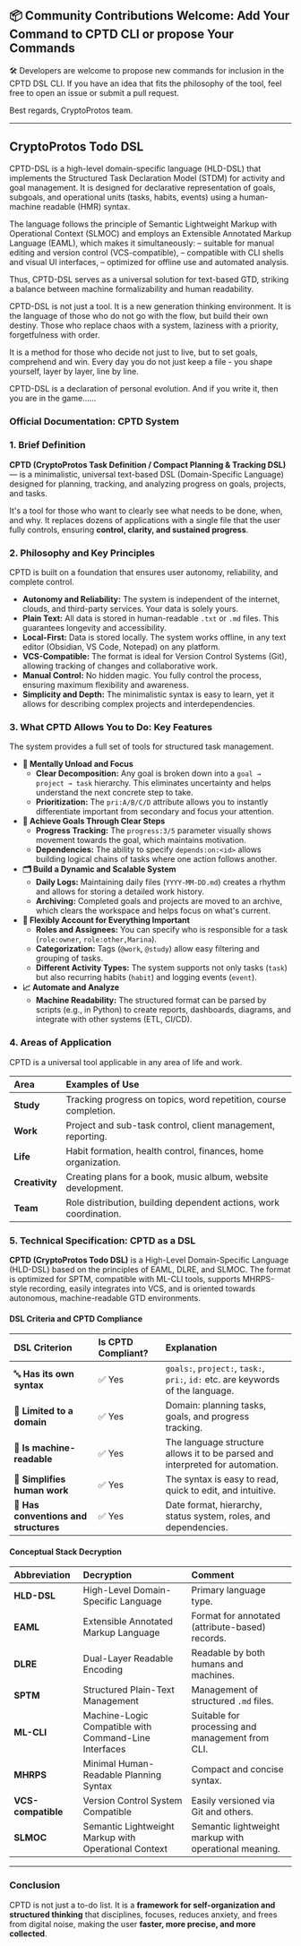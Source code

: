 ## **📦 Community Contributions Welcome: Add Your Command to CPTD CLI or propose Your Commands**

🛠️ Developers are welcome to propose new commands for inclusion in the CPTD DSL CLI.
If you have an idea that fits the philosophy of the tool, feel free to open an issue or submit a pull request.

Best regards, CryptoProtos team.

---

## **CryptoProtos Todo DSL**

CPTD-DSL is a high-level domain-specific language (HLD-DSL) that implements the Structured Task Declaration Model (STDM) for activity and goal management. It is designed for declarative representation of goals, subgoals, and operational units (tasks, habits, events) using a human-machine readable (HMR) syntax.

The language follows the principle of Semantic Lightweight Markup with Operational Context (SLMOC) and employs an Extensible Annotated Markup Language (EAML), which makes it simultaneously:
– suitable for manual editing and version control (VCS-compatible),
– compatible with CLI shells and visual UI interfaces,
– optimized for offline use and automated analysis.

Thus, CPTD-DSL serves as a universal solution for text-based GTD, striking a balance between machine formalizability and human readability.

CPTD-DSL is not just a tool. It is a new generation thinking environment.
It is the language of those who do not go with the flow, but build their own destiny.
Those who replace chaos with a system, laziness with a priority, forgetfulness with order.

It is a method for those who decide not just to live, but to set goals, comprehend and win.
Every day you do not just keep a file - you shape yourself, layer by layer, line by line.

CPTD-DSL is a declaration of personal evolution.
And if you write it, then you are in the game......

### **Official Documentation: CPTD System**

### **1. Brief Definition**

**CPTD (CryptoProtos Task Definition / Compact Planning & Tracking DSL)** — is a minimalistic, universal text-based DSL (Domain-Specific Language) designed for planning, tracking, and analyzing progress on goals, projects, and tasks.

It's a tool for those who want to clearly see what needs to be done, when, and why. It replaces dozens of applications with a single file that the user fully controls, ensuring **control, clarity, and sustained progress**.

### **2. Philosophy and Key Principles**

CPTD is built on a foundation that ensures user autonomy, reliability, and complete control.

* **Autonomy and Reliability:** The system is independent of the internet, clouds, and third-party services. Your data is solely yours.
* **Plain Text:** All data is stored in human-readable `.txt` or `.md` files. This guarantees longevity and accessibility.
* **Local-First:** Data is stored locally. The system works offline, in any text editor (Obsidian, VS Code, Notepad) on any platform.
* **VCS-Compatible:** The format is ideal for Version Control Systems (Git), allowing tracking of changes and collaborative work.
* **Manual Control:** No hidden magic. You fully control the process, ensuring maximum flexibility and awareness.
* **Simplicity and Depth:** The minimalistic syntax is easy to learn, yet it allows for describing complex projects and interdependencies.

### **3. What CPTD Allows You to Do: Key Features**

The system provides a full set of tools for structured task management.

* **🧠 Mentally Unload and Focus**
    * **Clear Decomposition:** Any goal is broken down into a `goal → project → task` hierarchy. This eliminates uncertainty and helps understand the next concrete step to take.
    * **Prioritization:** The `pri:A/B/C/D` attribute allows you to instantly differentiate important from secondary and focus your attention.
* **🎯 Achieve Goals Through Clear Steps**
    * **Progress Tracking:** The `progress:3/5` parameter visually shows movement towards the goal, which maintains motivation.
    * **Dependencies:** The ability to specify `depends:on:<id>` allows building logical chains of tasks where one action follows another.
* **🗂 Build a Dynamic and Scalable System**
    * **Daily Logs:** Maintaining daily files (`YYYY-MM-DD.md`) creates a rhythm and allows for storing a detailed work history.
    * **Archiving:** Completed goals and projects are moved to an archive, which clears the workspace and helps focus on what's current.
* **🧩 Flexibly Account for Everything Important**
    * **Roles and Assignees:** You can specify who is responsible for a task (`role:owner`, `role:other,Marina`).
    * **Categorization:** Tags (`@work`, `@study`) allow easy filtering and grouping of tasks.
    * **Different Activity Types:** The system supports not only tasks (`task`) but also recurring habits (`habit`) and logging events (`event`).
* **📈 Automate and Analyze**
    * **Machine Readability:** The structured format can be parsed by scripts (e.g., in Python) to create reports, dashboards, diagrams, and integrate with other systems (ETL, CI/CD).

### **4. Areas of Application**

CPTD is a universal tool applicable in any area of life and work.

| Area        | Examples of Use                                              |
| :---------- | :----------------------------------------------------------- |
| **Study** | Tracking progress on topics, word repetition, course completion. |
| **Work** | Project and sub-task control, client management, reporting.   |
| **Life** | Habit formation, health control, finances, home organization. |
| **Creativity** | Creating plans for a book, music album, website development.   |
| **Team** | Role distribution, building dependent actions, work coordination. |

### **5. Technical Specification: CPTD as a DSL**

**CPTD (CryptoProtos Todo DSL)** is a High-Level Domain-Specific Language (HLD-DSL) based on the principles of EAML, DLRE, and SLMOC. The format is optimized for SPTM, compatible with ML-CLI tools, supports MHRPS-style recording, easily integrates into VCS, and is oriented towards autonomous, machine-readable GTD environments.

#### **DSL Criteria and CPTD Compliance**

| DSL Criterion                   | Is CPTD Compliant? | Explanation                                                    |
| :------------------------------ | :----------------- | :------------------------------------------------------------- |
| 🔤 **Has its own syntax** | ✅ Yes             | `goals:`, `project:`, `task:`, `pri:`, `id:` etc. are keywords of the language. |
| 🧠 **Limited to a domain** | ✅ Yes             | Domain: planning tasks, goals, and progress tracking.          |
| 📘 **Is machine-readable** | ✅ Yes             | The language structure allows it to be parsed and interpreted for automation. |
| 👤 **Simplifies human work** | ✅ Yes             | The syntax is easy to read, quick to edit, and intuitive.      |
| 🔁 **Has conventions and structures** | ✅ Yes             | Date format, hierarchy, status system, roles, and dependencies. |

#### **Conceptual Stack Decryption**

| Abbreviation   | Decryption                                 | Comment                                                     |
| :------------- | :----------------------------------------- | :---------------------------------------------------------- |
| **HLD-DSL** | High-Level Domain-Specific Language        | Primary language type.                                      |
| **EAML** | Extensible Annotated Markup Language       | Format for annotated (attribute-based) records.             |
| **DLRE** | Dual-Layer Readable Encoding               | Readable by both humans and machines.                       |
| **SPTM** | Structured Plain-Text Management           | Management of structured `.md` files.                       |
| **ML-CLI** | Machine-Logic Compatible with Command-Line Interfaces | Suitable for processing and management from CLI.            |
| **MHRPS** | Minimal Human-Readable Planning Syntax     | Compact and concise syntax.                                 |
| **VCS-compatible** | Version Control System Compatible        | Easily versioned via Git and others.                        |
| **SLMOC** | Semantic Lightweight Markup with Operational Context | Semantic lightweight markup with operational meaning.       |

---

### **Conclusion**

CPTD is not just a to-do list. It is a **framework for self-organization and structured thinking** that disciplines, focuses, reduces anxiety, and frees from digital noise, making the user **faster, more precise, and more collected**.
